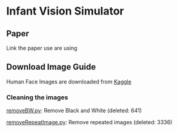 # Infant Vision Simulator

## Paper

Link the paper use are using

## Download Image Guide 

Human Face Images are downloaded from [Kaggle](https://www.kaggle.com/datasets/ashwingupta3012/human-faces)

### Cleaning the images

[removeBW.py](https://github.com/usmanklodhi/InfantVisionSimulator/blob/main/removeBW.py): Remove Black and White (deleted: 641)

[removeRepeatImage.py](https://github.com/usmanklodhi/InfantVisionSimulator/blob/main/removeRepeatImage.py): Remove repeated images (deleted: 3336)

